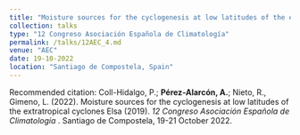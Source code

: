 ```yaml
---
title: "Moisture sources for the cyclogenesis at low latitudes of the extratropical cyclones Elsa (2019)"
collection: talks
type: "12 Congreso Asociación Española de Climatología"
permalink: /talks/12AEC_4.md
venue: "AEC"
date: 19-10-2022
location: "Santiago de Compostela, Spain"
---
```


Recommended citation: Coll-Hidalgo, P.; <b>Pérez-Alarcón, A.</b>; Nieto, R., Gimeno, L.  (2022). 
Moisture sources for the cyclogenesis at low latitudes of the extratropical cyclones Elsa (2019). <i> 12 Congreso 
  Asociación Española de Climatología </i>. Santiago de Compostela, 19-21 October 2022.
